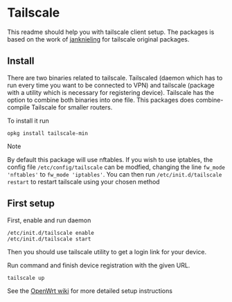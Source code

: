 # Tailscale
This readme should help you with tailscale client setup. The packages is based on the work of [janknieling](https://github.com/janknieling) for tailscale original packages.

## Install
There are two binaries related to tailscale. Tailscaled (daemon which has to run every time you want to be connected to VPN) and tailscale (package with a utility which is necessary for registering device). Tailscale has the option to combine both binaries into one file. This packages does combine-compile Tailscale for smaller routers.

To install it run
```
opkg install tailscale-min
```
> [!NOTE]
> By default this package will use nftables. If you wish to use iptables, the config file `/etc/config/tailscale` can be modfied, changing the line `fw_mode 'nftables'` to `fw_mode 'iptables'`. You can then run `/etc/init.d/tailscale restart` to restart tailscale using your chosen method

## First setup

First, enable and run daemon

```
/etc/init.d/tailscale enable
/etc/init.d/tailscale start
```

Then you should use tailscale utility to get a login link for your device.

Run command and finish device registration with the given URL.
```
tailscale up
```

See the [OpenWrt wiki](https://openwrt.org/docs/guide-user/services/vpn/tailscale/start) for more detailed setup instructions
